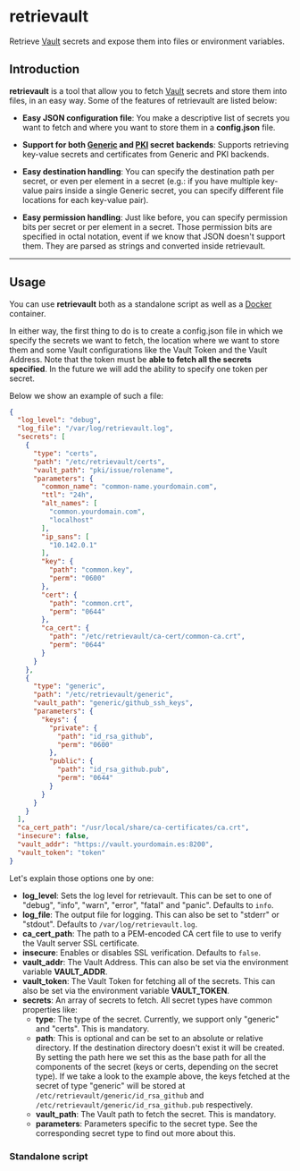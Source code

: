 # retrievault
Retrieve [Vault](https://vaultproject.io) secrets and expose them into files or environment variables.

## Introduction

**retrievault** is a tool that allow you to fetch [Vault](https://vaultproject.io) secrets and store them into files, in an easy way. Some of the features of retrievault are listed below:

- **Easy JSON configuration file**: You make a descriptive list of secrets you want to fetch and where you want to store them in a **config.json** file.

- **Support for both [Generic](https://www.vaultproject.io/docs/secrets/generic/index.html) and [PKI](https://www.vaultproject.io/docs/secrets/pki/index.html) secret backends**: Supports retrieving key-value secrets and certificates from Generic and PKI backends.

- **Easy destination handling**: You can specify the destination path per secret, or even per element in a secret (e.g.: if you have multiple key-value pairs inside a single Generic secret, you can specify different file locations for each key-value pair).

- **Easy permission handling**: Just like before, you can specify permission bits per secret or per element in a secret. Those permission bits are specified in octal notation, event if we know that JSON doesn't support them. They are parsed as strings and converted inside retrievault.
---
## Usage

You can use **retrievault** both as a standalone script as well as a [Docker](https://www.docker.com/) container.

In either way, the first thing to do is to create a config.json file in which we specify the secrets we want to fetch, the location where we want to store them and some Vault configurations like the Vault Token and the Vault Address. Note that the token must be **able to fetch all the secrets specified**. In the future we will add the ability to specify one token per secret.

Below we show an example of such a file:

```json
{
  "log_level": "debug",
  "log_file": "/var/log/retrievault.log",
  "secrets": [
    {
      "type": "certs",
      "path": "/etc/retrievault/certs",
      "vault_path": "pki/issue/rolename",
      "parameters": {
        "common_name": "common-name.yourdomain.com",
        "ttl": "24h",
        "alt_names": [
          "common.yourdomain.com",
          "localhost"
        ],
        "ip_sans": [
          "10.142.0.1"
        ],
        "key": {
          "path": "common.key",
          "perm": "0600"
        },
        "cert": {
          "path": "common.crt",
          "perm": "0644"
        },
        "ca_cert": {
          "path": "/etc/retrievault/ca-cert/common-ca.crt",
          "perm": "0644"
        }
      }
    },
    {
      "type": "generic",
      "path": "/etc/retrievault/generic",
      "vault_path": "generic/github_ssh_keys",
      "parameters": {
        "keys": {
          "private": {
            "path": "id_rsa_github",
            "perm": "0600"
          },
          "public": {
            "path": "id_rsa_github.pub",
            "perm": "0644"
          }
        }
      }
    }
  ],
  "ca_cert_path": "/usr/local/share/ca-certificates/ca.crt",
  "insecure": false,
  "vault_addr": "https://vault.yourdomain.es:8200",
  "vault_token": "token"
}
```

Let's explain those options one by one:
- **log_level**: Sets the log level for retrievault. This can be set to one of "debug", "info", "warn", "error", "fatal" and "panic". Defaults to `info`.
- **log_file**: The output file for logging. This can also be set to "stderr" or "stdout". Defaults to `/var/log/retrievault.log`.
- **ca_cert_path**: The path to a PEM-encoded CA cert file to use to verify the Vault server SSL certificate.
- **insecure**: Enables or disables SSL verification. Defaults to `false`.
- **vault_addr**: The Vault Address. This can also be set via the environment variable **VAULT_ADDR**.
- **vault_token**: The Vault Token for fetching all of the secrets. This can also be set via the environment variable **VAULT_TOKEN**.
- **secrets**: An array of secrets to fetch. All secret types have common properties like:
  - **type**: The type of the secret. Currently, we support only "generic" and "certs". This is mandatory.
  - **path**: This is optional and can be set to an absolute or relative directory. If the destination directory doesn't exist it will be created. By setting the path here we set this as the base path for all the components of the secret (keys or certs, depending on the secret type). If we take a look to the example above, the keys fetched at the secret of type "generic" will be stored at `/etc/retrievault/generic/id_rsa_github` and `/etc/retrievault/generic/id_rsa_github.pub` respectively.
  - **vault_path**: The Vault path to fetch the secret. This is mandatory.
  - **parameters**: Parameters specific to the secret type. See the corresponding secret type to find out more about this.

### Standalone script

